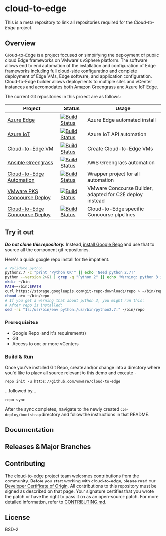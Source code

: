 
# cloud-to-edge

This is a meta repository to link all repositories required for the
_Cloud-to-Edge_ project.

## Overview

Cloud-to-Edge is a project focused on simplifying the deployment of public cloud Edge frameworks on VMware's vSphere platform.  The software allows end to end automation of the installation and configuration of Edge frameworks including full cloud-side configuratino and complete deployment of Edge VMs, Edge software, and application configuration.  Cloud-to-Edge builder allows deployments to multiple sites and vCenter instances and accomodates both Amazon Greengrass and Azure IoT Edge.

The current Git repositories in this project are as follows:

| Project       | Status        | Usage            |
| ------------- | ------------- | ---------------- |
| [Azure Edge](https://github.com/vmware/ansible-role-microsoft-azure-edge) | [![Build Status](https://travis-ci.org/vmware/ansible-role-microsoft-azure-edge.svg?branch=master)](https://travis-ci.org/vmware/ansible-role-microsoft-azure-edge) | Azure Edge automated install |
| [Azure IoT](https://github.com/vmware/ansible-role-microsoft-azure-iot) | [![Build Status](https://travis-ci.org/vmware/ansible-role-microsoft-azure-iot.svg?branch=master)](https://travis-ci.org/vmware/ansible-role-microsoft-azure-iot) | Azure IoT API automation |
| [Cloud-to-Edge VM](https://github.com/vmware/ansible-role-cloud-to-edge-vm) | [![Build Status](https://travis-ci.org/vmware/ansible-role-cloud-to-edge-vm.svg?branch=master)](https://travis-ci.org/vmware/ansible-role-cloud-to-edge-vm) | Create Cloud-to-Edge VMs |
| [Ansible Greengrass](https://github.com/vmware/ansible-aws-greengrass) | [![Build Status](https://travis-ci.org/vmware/ansible-aws-greengrass.svg?branch=master)](https://travis-ci.org/vmware/ansible-aws-greengrass) | AWS Greengrass automation |
| [Cloud-to-Edge Automation](https://github.com/vmware/cloud-to-edge-automation) | [![Build Status](https://travis-ci.org/vmware/cloud-to-edge-automation.svg?branch=master)](https://travis-ci.org/vmware/cloud-to-edge-automation) | Wrapper project for all automation |
| [VMware PKS Concourse Deploy](https://github.com/vmware/vmware-pks-deploy) | [![Build Status](https://travis-ci.org/vmware/vmware-pks-deploy.svg?branch=master)](https://travis-ci.org/vmware/vmware-pks-deploy) | VMware Concourse Builder, adapted for C2E deploy instead |
| [Cloud-to-Edge Concourse Deploy](https://github.com/vmware/cloud-to-edge-concourse-deploy) | [![Build Status](https://travis-ci.org/vmware/cloud-to-edge-concourse-deploy.svg?branch=master)](https://travis-ci.org/vmware/cloud-to-edge-concourse-deploy) | Cloud-to-Edge specific Concourse pipelines |

## Try it out

***Do not clone this repository.***
Instead, [install Google Repo](https://source.android.com/source/downloading#installing-repo) and use that to source all the component git repositories.

Here's a quick google repo install for the impatient.

```bash
# Validate python
python2.7 -c "print 'Python OK'" || echo 'Need python 2.7!'
python --version 2>&1 | grep -q "Python 2" || echo 'Warning: python 3 is default!'
mkdir ~/bin
PATH=~/bin:$PATH
curl https://storage.googleapis.com/git-repo-downloads/repo > ~/bin/repo
chmod a+x ~/bin/repo
# If you get a warning that about python 3, you might run this:
# After repo is installed:
sed -ri "1s:/usr/bin/env python:/usr/bin/python2.7:" ~/bin/repo
```

### Prerequisites

* Google Repo (and it's requirements)
* Git
* Access to one or more vCenters

### Build & Run

Once you've installed Git Repo, create and/or change into a directory where
you'd like to place all source relevant to this demo and execute -

`repo init -u https://github.com/vmware/cloud-to-edge`

...followed by...

`repo sync`

After the sync completes, navigate to the newly created
`c2e-deploy/bootstrap` directory and follow the instructions in that README.

## Documentation

## Releases & Major Branches

## Contributing

The cloud-to-edge project team welcomes contributions from the community. Before you start working with cloud-to-edge, please read our [Developer Certificate of Origin](https://cla.vmware.com/dco). All contributions to this repository must be signed as described on that page. Your signature certifies that you wrote the patch or have the right to pass it on as an open-source patch. For more detailed information, refer to [CONTRIBUTING.md](CONTRIBUTING.md).

## License

BSD-2
